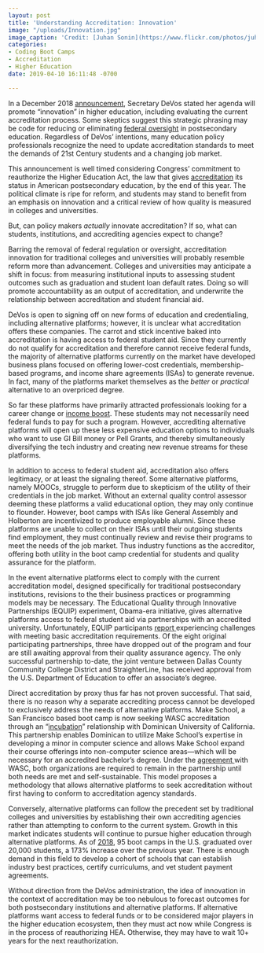 ```yaml
---
layout: post
title: 'Understanding Accreditation: Innovation'
image: "/uploads/Innovation.jpg"
image_caption: 'Credit: [Juhan Sonin](https://www.flickr.com/photos/juhansonin/)'
categories:
- Coding Boot Camps
- Accreditation
- Higher Education
date: 2019-04-10 16:11:48 -0700

---
```

In a December 2018 [announcement](https://www.insidehighered.com/news/2018/12/03/devos-promises-innovation-accreditation-reform-will-alternative-providers-bite), Secretary DeVos stated her agenda will promote “innovation” in higher education, including evaluating the current accreditation process. Some skeptics suggest this strategic phrasing may be code for reducing or eliminating [federal oversight](https://www.chronicle.com/article/DeVos-Outlines-a-Vision-for/245369) in postsecondary education. Regardless of DeVos’ intentions, many education policy professionals recognize the need to update accreditation standards to meet the demands of 21st Century students and a changing job market.

This announcement is well timed considering Congress’ commitment to reauthorize the Higher Education Act, the law that gives [accreditation](https://michellelessly.com/2019/04/05/understanding-accreditation-the-basics) its status in American postsecondary education, by the end of this year. The political climate is ripe for reform, and students may stand to benefit from an emphasis on innovation and a critical review of how quality is measured in colleges and universities.

But, can policy makers _actually_ innovate accreditation? If so, what can students, institutions, and accrediting agencies expect to change?

Barring the removal of federal regulation or oversight, accreditation innovation for traditional colleges and universities will probably resemble reform more than advancement. Colleges and universities may anticipate a shift in focus: from measuring institutional inputs to assessing student outcomes such as graduation and student loan default rates. Doing so will promote accountability as an output of accreditation, and underwrite the relationship between accreditation and student financial aid.

DeVos is open to signing off on new forms of education and credentialing, including alternative platforms; however, it is unclear what accreditation offers these companies. The carrot and stick incentive baked into accreditation is having access to federal student aid. Since they currently do not qualify for accreditation and therefore cannot receive federal funds, the majority of alternative platforms currently on the market have developed business plans focused on offering lower-cost credentials, membership-based programs, and income share agreements (ISAs) to generate revenue. In fact, many of the platforms market themselves as the _better_ or _practical_ alternative to an overpriced degree.

So far these platforms have primarily attracted professionals looking for a career change or [income boost](https://www.coursereport.com/reports/coding-bootcamp-job-placement-2018). These students may not necessarily need federal funds to pay for such a program. However, accrediting alternative platforms will open up these less expensive education options to individuals who want to use GI Bill money or Pell Grants, and thereby simultaneously diversifying the tech industry and creating new revenue streams for these platforms.

In addition to access to federal student aid, accreditation also offers legitimacy, or at least the signaling thereof. Some alternative platforms, namely MOOCs, struggle to perform due to skepticism of the utility of their credentials in the job market. Without an external quality control assessor deeming these platforms a valid educational option, they may only continue to flounder. However, boot camps with ISAs like General Assembly and Holberton are incentivized to produce employable alumni. Since these platforms are unable to collect on their ISAs until their outgoing students find employment, they must continually review and revise their programs to meet the needs of the job market. Thus industry functions as the accreditor, offering both utility in the boot camp credential for students and quality assurance for the platform.

In the event alternative platforms elect to comply with the current accreditation model, designed specifically for traditional postsecondary institutions, revisions to the their business practices or programming models may be necessary. The Educational Quality through Innovative Partnerships (EQUIP) experiment, Obama-era initiative, gives alternative platforms access to federal student aid via partnerships with an accredited university. Unfortunately, EQUIP participants [report ](https://www.insidehighered.com/news/2018/04/18/federal-experiment-nontraditional-providers-stumbles-out-gate)experiencing challenges with meeting basic accreditation requirements. Of the eight original participating partnerships, three have dropped out of the program and four are still awaiting approval from their quality assurance agency. The only successful partnership to-date, the joint venture between Dallas County Community College District and StraighterLine, has received approval from the U.S. Department of Education to offer an associate’s degree.

Direct accreditation by proxy thus far has not proven successful. That said, there is no reason why a separate accrediting process cannot be developed to exclusively address the needs of alternative platforms. Make School, a San Francisco based boot camp is now seeking WASC accreditation through an “[incubation](https://www.wscuc.org/content/incubation-policy)” relationship with Dominican University of California. This partnership enables Dominican to utilize Make School’s expertise in developing a minor in computer science and allows Make School expand their course offerings into non-computer science areas—which will be necessary for an accredited bachelor’s degree. Under the [agreement ](https://www.insidehighered.com/news/2018/11/28/liberal-arts-college-and-boot-camp-team-offer-new-computer-science-degree)with WASC, both organizations are required to remain in the partnership until both needs are met and self-sustainable. This model proposes a methodology that allows alternative platforms to seek accreditation without first having to conform to accreditation agency standards.

Conversely, alternative platforms can follow the precedent set by traditional colleges and universities by establishing their own accrediting agencies rather than attempting to conform to the current system. Growth in this market indicates students will continue to pursue higher education through alternative platforms. As of [2018](https://www.coursereport.com/reports/2018-coding-bootcamp-market-size-research), 95 boot camps in the U.S. graduated over 20,000 students, a 173% increase over the previous year. There is enough demand in this field to develop a cohort of schools that can establish industry best practices, certify curriculums, and vet student payment agreements.

Without direction from the DeVos administration, the idea of innovation in the context of accreditation may be too nebulous to forecast outcomes for both postsecondary institutions and alternative platforms. If alternative platforms want access to federal funds or to be considered major players in the higher education ecosystem, then they must act now while Congress is in the process of reauthorizing HEA. Otherwise, they may have to wait 10+ years for the next reauthorization.